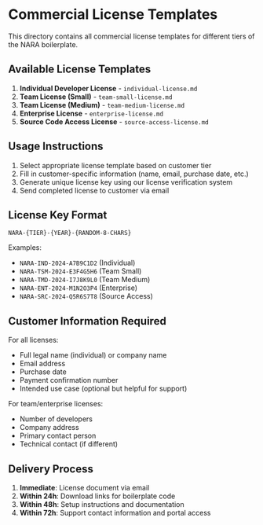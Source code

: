 # Commercial License Templates

This directory contains all commercial license templates for different tiers of the NARA boilerplate.

## Available License Templates

1. **Individual Developer License** - `individual-license.md`
2. **Team License (Small)** - `team-small-license.md`
3. **Team License (Medium)** - `team-medium-license.md`
4. **Enterprise License** - `enterprise-license.md`
5. **Source Code Access License** - `source-access-license.md`

## Usage Instructions

1. Select appropriate license template based on customer tier
2. Fill in customer-specific information (name, email, purchase date, etc.)
3. Generate unique license key using our license verification system
4. Send completed license to customer via email

## License Key Format

```
NARA-{TIER}-{YEAR}-{RANDOM-8-CHARS}
```

Examples:
- `NARA-IND-2024-A7B9C1D2` (Individual)
- `NARA-TSM-2024-E3F4G5H6` (Team Small)
- `NARA-TMD-2024-I7J8K9L0` (Team Medium)
- `NARA-ENT-2024-M1N2O3P4` (Enterprise)
- `NARA-SRC-2024-Q5R6S7T8` (Source Access)

## Customer Information Required

For all licenses:
- Full legal name (individual) or company name
- Email address
- Purchase date
- Payment confirmation number
- Intended use case (optional but helpful for support)

For team/enterprise licenses:
- Number of developers
- Company address
- Primary contact person
- Technical contact (if different)

## Delivery Process

1. **Immediate**: License document via email
2. **Within 24h**: Download links for boilerplate code
3. **Within 48h**: Setup instructions and documentation
4. **Within 72h**: Support contact information and portal access